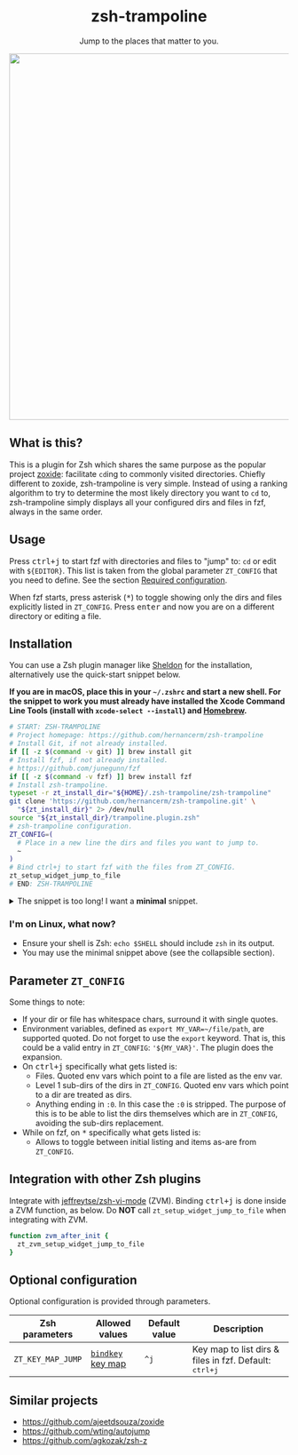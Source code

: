 <div align=center>
  <h1>zsh-trampoline</h1>
  <p>Jump to the places that matter to you.</p>
  <a href="https://asciinema.org/a/u8NYrKF0RPmeCtzBAhDxdTvZh" target="_blank">
    <img width=660 src="https://asciinema.org/a/u8NYrKF0RPmeCtzBAhDxdTvZh.svg" />
  </a>
</div>

## What is this?

This is a plugin for Zsh which shares the same purpose as the popular project
[zoxide](https://github.com/ajeetdsouza/zoxide): facilitate `cd`ing to commonly visited
directories. Chiefly different to zoxide, zsh-trampoline is very simple. Instead of using
a ranking algorithm to try to determine the most likely directory you want to `cd` to,
zsh-trampoline simply displays all your configured dirs and files in fzf, always in the
same order.

## Usage

Press <kbd>ctrl+j</kbd> to start fzf with directories and files to "jump" to: `cd` or edit
with `${EDITOR}`. This list is taken from the global parameter `ZT_CONFIG` that you need
to define. See the section [Required configuration](#required-configuration).

When fzf starts, press asterisk (<kbd>*</kbd>) to toggle showing only the dirs and files
explicitly listed in `ZT_CONFIG`. Press <kbd>enter</kbd> and now you are on a different
directory or editing a file.

## Installation

You can use a Zsh plugin manager like [Sheldon](https://github.com/rossmacarthur/sheldon)
for the installation, alternatively use the quick-start snippet below.

**If you are in macOS, place this in your `~/.zshrc` and start a new shell. For the
snippet to work you must already have installed the Xcode Command Line Tools (install with
`xcode-select --install`) and [Homebrew](https://brew.sh/).**

```bash
# START: ZSH-TRAMPOLINE
# Project homepage: https://github.com/hernancerm/zsh-trampoline
# Install Git, if not already installed.
if [[ -z $(command -v git) ]] brew install git
# Install fzf, if not already installed.
# https://github.com/junegunn/fzf
if [[ -z $(command -v fzf) ]] brew install fzf
# Install zsh-trampoline.
typeset -r zt_install_dir="${HOME}/.zsh-trampoline/zsh-trampoline"
git clone 'https://github.com/hernancerm/zsh-trampoline.git' \
  "${zt_install_dir}" 2> /dev/null
source "${zt_install_dir}/trampoline.plugin.zsh"
# zsh-trampoline configuration.
ZT_CONFIG=(
  # Place in a new line the dirs and files you want to jump to.
  ~
)
# Bind ctrl+j to start fzf with the files from ZT_CONFIG.
zt_setup_widget_jump_to_file
# END: ZSH-TRAMPOLINE
```

<details>
  <summary>
    The snippet is too long! I want a <b>minimal</b> snippet.
  </summary>

```bash
# ZSH-TRAMPOLINE - https://github.com/hernancerm/zsh-trampoline
source "${HOME}/.zsh-trampoline/zsh-trampoline/trampoline.plugin.zsh"
ZT_CONFIG=(
  # Place in a new line the dirs and files you want to jump to.
  ~
)
zt_setup_widget_jump_to_file
```

**To use this minimal snippet you need:**

- Have installed [fzf](https://github.com/junegunn/fzf) version >=0.45 and Git.
- Have cloned zsh-trampoline:

```bash
git clone 'https://github.com/hernancerm/zsh-trampoline.git' \
  "${HOME}/.zsh-trampoline/zsh-trampoline"
```

</details>

### I'm on Linux, what now?

- Ensure your shell is Zsh: `echo $SHELL` should include `zsh` in its output.
- You may use the minimal snippet above (see the collapsible section).

## Parameter `ZT_CONFIG`

Some things to note:

- If your dir or file has whitespace chars, surround it with single quotes.
- Environment variables, defined as `export MY_VAR=~/file/path`, are supported quoted.
  Do not forget to use the `export` keyword. That is, this could be a valid entry in
  `ZT_CONFIG`: `'${MY_VAR}'`. The plugin does the expansion.
- On <kbd>ctrl+j</kbd> specifically what gets listed is:
  - Files. Quoted env vars which point to a file are listed as the env var.
  - Level 1 sub-dirs of the dirs in `ZT_CONFIG`. Quoted env vars which point to a dir are
    treated as dirs.
  - Anything ending in `:0`. In this case the `:0` is stripped. The purpose of this is to
    be able to list the dirs themselves which are in `ZT_CONFIG`, avoiding the sub-dirs
    replacement.
- While on fzf, on <kbd>*</kbd> specifically what gets listed is:
  - Allows to toggle between initial listing and items as-are from `ZT_CONFIG`.

## Integration with other Zsh plugins

Integrate with [jeffreytse/zsh-vi-mode](https://github.com/jeffreytse/zsh-vi-mode) (ZVM).
Binding <kbd>ctrl+j</kbd> is done inside a ZVM function, as below. Do **NOT** call
`zt_setup_widget_jump_to_file` when integrating with ZVM.

```bash
function zvm_after_init {
  zt_zvm_setup_widget_jump_to_file
}
```

## Optional configuration

Optional configuration is provided through parameters.

<table>
<thead>
<tr>
<th>Zsh parameters</th><th>Allowed values</th>
<th>Default value</th><th>Description</th>
</tr>
</thead>
<tbody>
<tr>
<td><code>ZT_KEY_MAP_JUMP</code></td>
<td>
<a href="https://github.com/rothgar/mastering-zsh/blob/master/docs/helpers/bindkey.md">
<code>bindkey</code> key map</a></td><td><code>^j</code></td>
<td>
Key map to list dirs & files in fzf. Default: <kbd>ctrl+j</kbd>
</td>
</tr>
</tbody>
</table>

## Similar projects

- <https://github.com/ajeetdsouza/zoxide>
- <https://github.com/wting/autojump>
- <https://github.com/agkozak/zsh-z>
